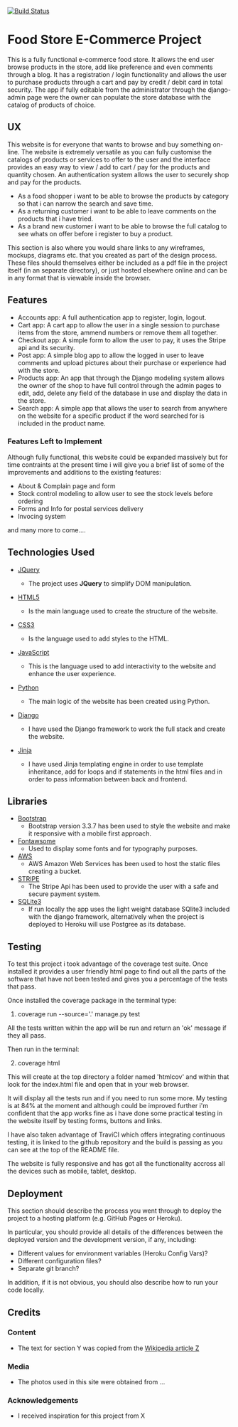 [![Build Status](https://travis-ci.com/luigilangella/milestone-project-4.svg?branch=master)](https://travis-ci.com/luigilangella/milestone-project-4)

# Food Store E-Commerce Project

This is a fully functional e-commerce food store. It allows the end user browse products in the store, add like preference and even comments through a blog. It has a registration / login functionality and allows the user to purchase products through a cart and pay by credit / debit card in total security. The app if fully editable from the administrator through the django-admin page were the owner can populate the store database with the catalog of products of choice.
 
## UX
 
This website is for everyone that wants to browse and buy something on-line. The website is extremely versatile as you can fully customise the catalogs of products or services to offer to the user and the interface provides an easy way to view / add to cart / pay for the products and quantity chosen. An authentication system allows the user to securely shop and pay for the products.

- As a food shopper i want to be able to browse the products by category so that i can narrow the search and save time.
- As a returning customer i want to be able to leave comments on the products that i have tried.
- As a brand new customer i want to be able to browse the full catalog to see whats on offer before i register to buy a product.

This section is also where you would share links to any wireframes, mockups, diagrams etc. that you created as part of the design process. These files should themselves either be included as a pdf file in the project itself (in an separate directory), or just hosted elsewhere online and can be in any format that is viewable inside the browser.

## Features

- Accounts app:
    A full authentication app to register, login, logout.
- Cart app:
    A cart app to allow the user in a single session to purchase items from the store, ammend numbers or remove them all together.
- Checkout app:
    A simple form to allow the user to pay, it uses the Stripe api and its security.
- Post app:
    A simple blog app to allow the logged in user to leave comments and upload pictures about their purchase or experience had with the store.
- Products app:
    An app that through the Django modeling system allows the owner of the shop to have full control through the admin pages to edit, add, delete any field of the database in use and display the data in the store.
- Search app:
    A simple app that allows the user to search from anywhere on the website for a specific product if the word searched for is included in the product name.

### Features Left to Implement

Although fully functional, this website could be expanded massively but for time contraints at the present time i will give you a brief list of some of the improvements and additions to the existing features:
- About & Complain page and form
- Stock control modeling to allow user to see the stock levels before ordering
- Forms and Info for postal services delivery
- Invocing system 

and many more to come....

## Technologies Used

- [JQuery](https://jquery.com)
    - The project uses **JQuery** to simplify DOM manipulation.

- [HTML5](https://en.wikipedia.org/wiki/HTML5)
    - Is the main language used to create the structure of the website.

- [CSS3](https://www.w3.org/Style/CSS/Overview.en.html)
    - Is the language used to add styles to the HTML.

- [JavaScript](https://www.javascript.com/)
    - This is the language used to add interactivity to the website and enhance the user experience.

- [Python](https://www.python.org/)
    - The main logic of the website has been created using Python.

- [Django](https://www.djangoproject.com/)
    - I have used the Django framework to work the full stack and create the website.

- [Jinja](https://jinja.palletsprojects.com/en/2.11.x/)
    - I have used Jinja templating engine in order to use template inheritance, add for loops and if statements in the html files and in order to pass information between back and frontend.

## Libraries

- [Bootstrap](https://getbootstrap.com/docs/3.3/)
    - Bootstrap version 3.3.7 has been used to style the website and make it responsive with a mobile first approach.
- [Fontawsome](https://fontawesome.com/)
    - Used to display some fonts and for typography purposes.
- [AWS](https://aws.amazon.com/?nc1=h_ls)
    - AWS Amazon Web Services has been used to host the static files creating a bucket.
- [STRIPE](https://stripe.com/docs/api)
    - The Stripe Api has been used to provide the user with a safe and secure payment system.
- [SQLite3](https://www.sqlite.org/docs.html)
    - If run locally the app uses the light weight database SQlite3 included with the django framework, alternatively when the project is deployed to Heroku will use Postgree as its database.


## Testing

To test this project i took advantage of the coverage test suite. Once installed it provides a user friendly html page to find out all the parts of the software that have not been tested and gives you a percentage of the tests that pass.

Once installed the coverage package in the terminal type: 

1. coverage run --source='.' manage.py test

All the tests written within the app will be run and return an 'ok' message if they all pass.

Then run in the terminal:

2. coverage html

This will create at the top directory a folder named 'htmlcov' and within that look for the index.html file and open that in your web browser.

It will display all the tests run and if you need to run some more.
My testing is at 84% at the moment and although could be improved further i'm confident that the app works fine as i have done some practical testing in the website itself by testing forms, buttons and links.

I have also taken advantage of TraviCI which offers integrating continuous testing, it is linked to the github repository and the build is passing as you can see at the top of the README file.

The website is fully responsive and has got all the functionality accross all the devices such as mobile, tablet, desktop.


## Deployment

This section should describe the process you went through to deploy the project to a hosting platform (e.g. GitHub Pages or Heroku).

In particular, you should provide all details of the differences between the deployed version and the development version, if any, including:
- Different values for environment variables (Heroku Config Vars)?
- Different configuration files?
- Separate git branch?

In addition, if it is not obvious, you should also describe how to run your code locally.


## Credits

### Content
- The text for section Y was copied from the [Wikipedia article Z](https://en.wikipedia.org/wiki/Z)

### Media
- The photos used in this site were obtained from ...

### Acknowledgements

- I received inspiration for this project from X